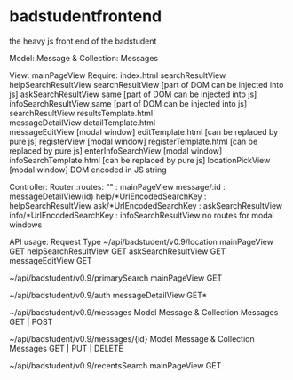 badstudentfrontend
==================

the heavy js front end of the badstudent

Model:	  	Message  &  Collection: Messages

View:  	  	mainPageView								Require:	index.html   searchResultView
			helpSearchResultView									searchResultView 			 [part of DOM can be injected into js]
			askSearchResultView										same 						 [part of DOM can be injected into js]
			infoSearchResultView									same   						 [part of DOM can be injected into js]
			searchResultView										resultsTemplate.html						
			messageDetailView										detailTemplate.html        
			messageEditView  	    [modal window]					editTemplate.html			 [can be replaced by pure js]
			registerView			[modal window]					registerTemplate.html		 [can be replaced by pure js]
			enterInfoSearchView		[modal window]					infoSearchTemplate.html		 [can be replaced by pure js]
			locationPickView		[modal window]					DOM encoded in JS string

Controller:	Router::routes:
			""   						:   mainPageView
			message/:id 				:   messageDetailView(id)
			help/*UrlEncodedSearchKey 	:   helpSearchResultView
			ask/*UrlEncodedSearchKey	:	askSearchResultView 
			info/*UrlEncodedSearchKey	:   infoSearchResultView
			no routes for modal windows

API usage:																		Request Type
~/api/badstudent/v0.9/location      	mainPageView							GET
										helpSearchResultView					GET
										askSearchResultView						GET
										messageEditView							GET

~/api/badstudent/v0.9/primarySearch		mainPageView							GET

~/api/badstudent/v0.9/auth				messageDetailView						GET*

~/api/badstudent/v0.9/messages			Model Message & Collection Messages		GET | POST

~/api/badstudent/v0.9/messages/{id}		Model Message & Collection Messages		GET | PUT | DELETE

~/api/badstudent/v0.9/recentsSearch		mainPageView							GET
